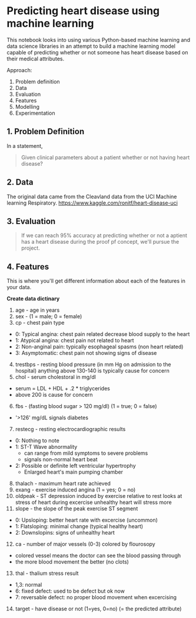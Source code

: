 # Predicting heart disease using machine learning

This notebook looks into using various Python-based machine learning and data science libraries in an attempt to build a machine learning model capable of predicting whether or not someone has heart disease based on their medical attributes.

Approach:
1. Problem definition
2. Data
3. Evaluation
4. Features
5. Modelling
6. Experimentation

## 1. Problem Definition

In a statement,
> Given clinical parameters about a patient whether or not having heart disease?

## 2. Data

The original data came from the Cleavland data from the UCI Machine learning Respiratory.
https://www.kaggle.com/ronitf/heart-disease-uci

## 3. Evaluation

> If we can reach 95% accuracy at predicting whether or not a aptient has a heart disease during the proof pf concept, we'll pursue the project.

## 4. Features

This is where you'll get different information about each of the features in your data.

**Create data dictinary**

1. age - age in years
2. sex - (1 = male; 0 = female)
3. cp - chest pain type
  * 0: Typical angina: chest pain related decrease blood supply to the heart
  * 1: Atypical angina: chest pain not related to heart
  * 2: Non-anginal pain: typically esophageal spasms (non heart related)
  * 3: Asymptomatic: chest pain not showing signs of disease
4. trestbps - resting blood pressure (in mm Hg on admission to the hospital) anything above 130-140 is typically cause for concern
5. chol - serum cholestoral in mg/dl
  * serum = LDL + HDL + .2 * triglycerides
  * above 200 is cause for concern
6. fbs - (fasting blood sugar > 120 mg/dl) (1 = true; 0 = false)
  * '>126' mg/dL signals diabetes
7. restecg - resting electrocardiographic results
  * 0: Nothing to note
  * 1: ST-T Wave abnormality
     * can range from mild symptoms to severe problems
     * signals non-normal heart beat
  * 2: Possible or definite left ventricular hypertrophy
     * Enlarged heart's main pumping chamber
8. thalach - maximum heart rate achieved
9. exang - exercise induced angina (1 = yes; 0 = no)
10. oldpeak - ST depression induced by exercise relative to rest looks at stress of heart during excercise unhealthy heart will stress more
11. slope - the slope of the peak exercise ST segment
  * 0: Upsloping: better heart rate with excercise (uncommon)
  * 1: Flatsloping: minimal change (typical healthy heart)
  * 2: Downslopins: signs of unhealthy heart
12. ca - number of major vessels (0-3) colored by flourosopy
  * colored vessel means the doctor can see the blood passing through
  * the more blood movement the better (no clots)
13. thal - thalium stress result
  * 1,3: normal
  * 6: fixed defect: used to be defect but ok now
  * 7: reversable defect: no proper blood movement when excercising
14. target - have disease or not (1=yes, 0=no) (= the predicted attribute)
